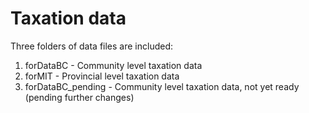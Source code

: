 # Taxation data

Three folders of data files are included: 

1. forDataBC - Community level taxation data
2. forMIT - Provincial level taxation data
3. forDataBC_pending - Community level taxation data, not yet ready (pending further changes)